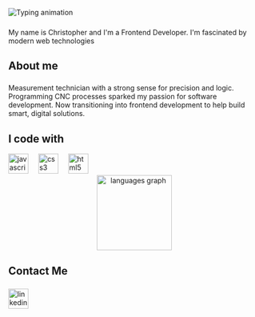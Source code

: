 ![Typing animation](https://readme-typing-svg.demolab.com?font=Fira+Code&weight=700&pause=1000&color=FFFFFF&center=false&vCenter=true&width=600&height=80&lines=Hey+%F0%9F%91%8B+What's+up%3F)



###

<p align="left">My name is Christopher and I'm a Frontend Developer. I'm fascinated by modern web technologies</p>

###

<h2 align="left">About me</h2>

###

<p align="left">Measurement technician with a strong sense for precision and logic. Programming CNC processes sparked my passion for software development. Now transitioning into frontend development to help build smart, digital solutions.</p>

###

<h2 align="left">I code with</h2>

<div display="flex">
  <div align="left">
    <img src="https://cdn.jsdelivr.net/gh/devicons/devicon/icons/javascript/javascript-original.svg" height="40" alt="javascript logo"  />
    <img width="12" />
    <img src="https://cdn.jsdelivr.net/gh/devicons/devicon/icons/css3/css3-original.svg" height="40" alt="css3 logo"  />
    <img width="12" />
    <img src="https://cdn.jsdelivr.net/gh/devicons/devicon/icons/html5/html5-original.svg" height="40" alt="html5 logo"  />
</div>

<div align="center">
  <img src="https://github-readme-stats.vercel.app/api/top-langs?username=ChristopherHipper&locale=en&hide_title=false&layout=compact&card_width=320&langs_count=5&theme=dracula&hide_border=false&order=2" height="150" alt="languages graph"  />
</div>
</div>

###

<h2 align="left">Contact Me</h2>

###

<div align="left">
  <a href="https://www.linkedin.com/in/christopher-hipper-014293253/" target="_blank">
    <img src="https://cdn.jsdelivr.net/gh/devicons/devicon/icons/linkedin/linkedin-original.svg" height="40" alt="linkedin logo"  />
  </a>
</div>

###
